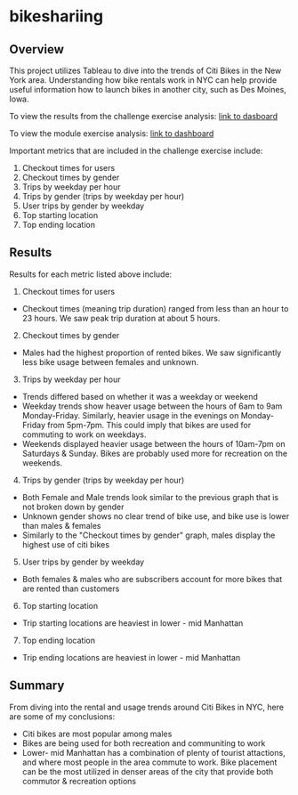 # bikeshariing

## Overview
This project utilizes Tableau to dive into the trends of Citi Bikes in the New York area. Understanding how bike rentals work in NYC can help provide useful information how to launch bikes in another city, such as Des Moines, Iowa. 

To view the results from the challenge exercise analysis:
[link to dasboard](https://us-west-2b.online.tableau.com/#/site/sulinterhell/workbooks/318295?:origin=card_share_link)

To view the module exercise analysis:
[link to dashboard](https://us-west-2b.online.tableau.com/#/site/sulinterhell/workbooks/318296?:origin=card_share_link)

Important metrics that are included in the challenge exercise include: 
1. Checkout times for users
2. Checkout times by gender
3. Trips by weekday per hour
4. Trips by gender (trips by weekday per hour)
5. User trips by gender by weekday
6. Top starting location
7. Top ending location 

## Results

Results for each metric listed above include:

1. Checkout times for users
  * Checkout times (meaning trip duration) ranged from less than an hour to 23 hours. We saw peak trip duration at about 5 hours. 

2. Checkout times by gender
  * Males had the highest proportion of rented bikes. We saw significantly less bike usage between females and unknown. 

3. Trips by weekday per hour
  * Trends differed based on whether it was a weekday or weekend
  * Weekday trends show heaver usage between the hours of 6am to 9am Monday-Friday. Similarly, heavier usage in the evenings on Monday-Friday from 5pm-7pm. This    could imply that bikes are used for commuting to work on weekdays. 
  * Weekends displayed heavier usage between the hours of 10am-7pm on Saturdays & Sunday. Bikes are probably used more for recreation on the weekends. 

4. Trips by gender (trips by weekday per hour)
  * Both Female and Male trends look similar to the previous graph that is not broken down by gender
  * Unknown gender shows no clear trend of bike use, and bike use is lower than males & females
  * Similarly to the "Checkout times by gender" graph, males display the highest use of citi bikes

5. User trips by gender by weekday
  * Both females & males who are subscribers account for more bikes that are rented than customers 

6. Top starting location
  * Trip starting locations are heaviest in lower - mid Manhattan 

7. Top ending location 
  * Trip ending locations are heaviest in lower - mid Manhattan 

## Summary
From diving into the rental and usage trends around Citi Bikes in NYC, here are some of my conclusions:

* Citi bikes are most popular among males
* Bikes are being used for both recreation and communiting to work
* Lower- mid Manhattan has a combination of plenty of tourist attactions, and where most people in the area commute to work. Bike placement can be the most utilized in denser areas of the city that provide both commutor & recreation options
